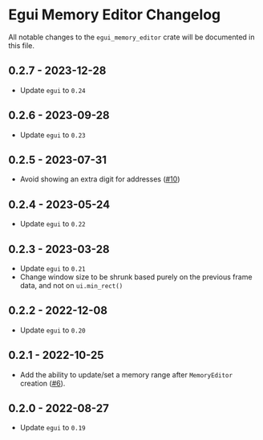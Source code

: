 # Egui Memory Editor Changelog
All notable changes to the `egui_memory_editor` crate will be documented in this file.

## 0.2.7 - 2023-12-28

* Update `egui` to `0.24`

## 0.2.6 - 2023-09-28

* Update `egui` to `0.23`

## 0.2.5 - 2023-07-31

* Avoid showing an extra digit for addresses ([#10](https://github.com/Hirtol/egui_memory_editor/pull/10))

## 0.2.4 - 2023-05-24

* Update `egui` to `0.22`

## 0.2.3 - 2023-03-28

* Update `egui` to `0.21`
* Change window size to be shrunk based purely on the previous frame data, and not on `ui.min_rect()`

## 0.2.2 - 2022-12-08

* Update `egui` to `0.20`

## 0.2.1 - 2022-10-25

* Add the ability to update/set a memory range after `MemoryEditor` creation ([#6](https://github.com/Hirtol/egui_memory_editor/pull/6)).

## 0.2.0 - 2022-08-27

* Update `egui` to `0.19`